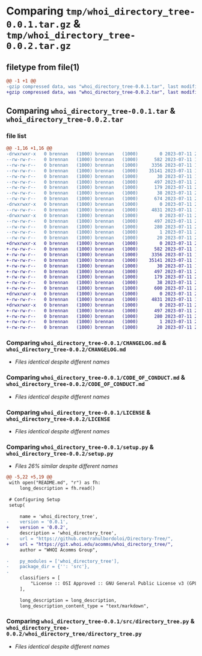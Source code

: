 # Comparing `tmp/whoi_directory_tree-0.0.1.tar.gz` & `tmp/whoi_directory_tree-0.0.2.tar.gz`

## filetype from file(1)

```diff
@@ -1 +1 @@
-gzip compressed data, was "whoi_directory_tree-0.0.1.tar", last modified: Tue Jul 11 22:35:13 2023, max compression
+gzip compressed data, was "whoi_directory_tree-0.0.2.tar", last modified: Tue Jul 11 22:44:06 2023, max compression
```

## Comparing `whoi_directory_tree-0.0.1.tar` & `whoi_directory_tree-0.0.2.tar`

### file list

```diff
@@ -1,16 +1,16 @@
-drwxrwxr-x   0 brennan   (1000) brennan   (1000)        0 2023-07-11 22:35:13.411775 whoi_directory_tree-0.0.1/
--rw-rw-r--   0 brennan   (1000) brennan   (1000)      582 2023-07-11 18:04:00.000000 whoi_directory_tree-0.0.1/CHANGELOG.md
--rw-rw-r--   0 brennan   (1000) brennan   (1000)     3356 2023-07-11 18:04:00.000000 whoi_directory_tree-0.0.1/CODE_OF_CONDUCT.md
--rw-rw-r--   0 brennan   (1000) brennan   (1000)    35141 2023-07-11 18:04:00.000000 whoi_directory_tree-0.0.1/LICENSE
--rw-rw-r--   0 brennan   (1000) brennan   (1000)       30 2023-07-11 18:04:00.000000 whoi_directory_tree-0.0.1/MANIFEST.in
--rw-rw-r--   0 brennan   (1000) brennan   (1000)      497 2023-07-11 22:35:13.411775 whoi_directory_tree-0.0.1/PKG-INFO
--rw-rw-r--   0 brennan   (1000) brennan   (1000)      179 2023-07-11 22:34:33.000000 whoi_directory_tree-0.0.1/README.md
--rw-rw-r--   0 brennan   (1000) brennan   (1000)       38 2023-07-11 22:35:13.411775 whoi_directory_tree-0.0.1/setup.cfg
--rw-rw-r--   0 brennan   (1000) brennan   (1000)      674 2023-07-11 22:33:31.000000 whoi_directory_tree-0.0.1/setup.py
-drwxrwxr-x   0 brennan   (1000) brennan   (1000)        0 2023-07-11 22:35:13.411775 whoi_directory_tree-0.0.1/src/
--rw-rw-r--   0 brennan   (1000) brennan   (1000)     4831 2023-07-11 18:04:40.000000 whoi_directory_tree-0.0.1/src/directory_tree.py
-drwxrwxr-x   0 brennan   (1000) brennan   (1000)        0 2023-07-11 22:35:13.411775 whoi_directory_tree-0.0.1/src/whoi_directory_tree.egg-info/
--rw-rw-r--   0 brennan   (1000) brennan   (1000)      497 2023-07-11 22:35:13.000000 whoi_directory_tree-0.0.1/src/whoi_directory_tree.egg-info/PKG-INFO
--rw-rw-r--   0 brennan   (1000) brennan   (1000)      280 2023-07-11 22:35:13.000000 whoi_directory_tree-0.0.1/src/whoi_directory_tree.egg-info/SOURCES.txt
--rw-rw-r--   0 brennan   (1000) brennan   (1000)        1 2023-07-11 22:35:13.000000 whoi_directory_tree-0.0.1/src/whoi_directory_tree.egg-info/dependency_links.txt
--rw-rw-r--   0 brennan   (1000) brennan   (1000)       20 2023-07-11 22:35:13.000000 whoi_directory_tree-0.0.1/src/whoi_directory_tree.egg-info/top_level.txt
+drwxrwxr-x   0 brennan   (1000) brennan   (1000)        0 2023-07-11 22:44:06.071131 whoi_directory_tree-0.0.2/
+-rw-rw-r--   0 brennan   (1000) brennan   (1000)      582 2023-07-11 18:04:00.000000 whoi_directory_tree-0.0.2/CHANGELOG.md
+-rw-rw-r--   0 brennan   (1000) brennan   (1000)     3356 2023-07-11 18:04:00.000000 whoi_directory_tree-0.0.2/CODE_OF_CONDUCT.md
+-rw-rw-r--   0 brennan   (1000) brennan   (1000)    35141 2023-07-11 18:04:00.000000 whoi_directory_tree-0.0.2/LICENSE
+-rw-rw-r--   0 brennan   (1000) brennan   (1000)       30 2023-07-11 18:04:00.000000 whoi_directory_tree-0.0.2/MANIFEST.in
+-rw-rw-r--   0 brennan   (1000) brennan   (1000)      497 2023-07-11 22:44:06.071131 whoi_directory_tree-0.0.2/PKG-INFO
+-rw-rw-r--   0 brennan   (1000) brennan   (1000)      179 2023-07-11 22:34:33.000000 whoi_directory_tree-0.0.2/README.md
+-rw-rw-r--   0 brennan   (1000) brennan   (1000)       38 2023-07-11 22:44:06.071131 whoi_directory_tree-0.0.2/setup.cfg
+-rw-rw-r--   0 brennan   (1000) brennan   (1000)      600 2023-07-11 22:43:29.000000 whoi_directory_tree-0.0.2/setup.py
+drwxrwxr-x   0 brennan   (1000) brennan   (1000)        0 2023-07-11 22:44:06.071131 whoi_directory_tree-0.0.2/whoi_directory_tree/
+-rw-rw-r--   0 brennan   (1000) brennan   (1000)     4831 2023-07-11 18:04:40.000000 whoi_directory_tree-0.0.2/whoi_directory_tree/directory_tree.py
+drwxrwxr-x   0 brennan   (1000) brennan   (1000)        0 2023-07-11 22:44:06.071131 whoi_directory_tree-0.0.2/whoi_directory_tree.egg-info/
+-rw-rw-r--   0 brennan   (1000) brennan   (1000)      497 2023-07-11 22:44:06.000000 whoi_directory_tree-0.0.2/whoi_directory_tree.egg-info/PKG-INFO
+-rw-rw-r--   0 brennan   (1000) brennan   (1000)      280 2023-07-11 22:44:06.000000 whoi_directory_tree-0.0.2/whoi_directory_tree.egg-info/SOURCES.txt
+-rw-rw-r--   0 brennan   (1000) brennan   (1000)        1 2023-07-11 22:44:06.000000 whoi_directory_tree-0.0.2/whoi_directory_tree.egg-info/dependency_links.txt
+-rw-rw-r--   0 brennan   (1000) brennan   (1000)       20 2023-07-11 22:44:06.000000 whoi_directory_tree-0.0.2/whoi_directory_tree.egg-info/top_level.txt
```

### Comparing `whoi_directory_tree-0.0.1/CHANGELOG.md` & `whoi_directory_tree-0.0.2/CHANGELOG.md`

 * *Files identical despite different names*

### Comparing `whoi_directory_tree-0.0.1/CODE_OF_CONDUCT.md` & `whoi_directory_tree-0.0.2/CODE_OF_CONDUCT.md`

 * *Files identical despite different names*

### Comparing `whoi_directory_tree-0.0.1/LICENSE` & `whoi_directory_tree-0.0.2/LICENSE`

 * *Files identical despite different names*

### Comparing `whoi_directory_tree-0.0.1/setup.py` & `whoi_directory_tree-0.0.2/setup.py`

 * *Files 26% similar despite different names*

```diff
@@ -5,22 +5,19 @@
 with open("README.md", "r") as fh:
     long_description = fh.read()
 
 # Configuring Setup
 setup(
 
     name = 'whoi_directory_tree',
-    version = '0.0.1',
+    version = '0.0.2',
     description = 'whoi_directory_tree',
-    url = "https://github.com/rahulbordoloi/Directory-Tree/",
+    url = "https://git.whoi.edu/acomms/whoi_directory_tree/",
     author = "WHOI Acomms Group",
 
-    py_modules = ['whoi_directory_tree'],
-    package_dir = {'': 'src'},
-
     classifiers = [
         "License :: OSI Approved :: GNU General Public License v3 (GPLv3)",
     ],
 
     long_description = long_description,
     long_description_content_type = "text/markdown",
```

### Comparing `whoi_directory_tree-0.0.1/src/directory_tree.py` & `whoi_directory_tree-0.0.2/whoi_directory_tree/directory_tree.py`

 * *Files identical despite different names*

